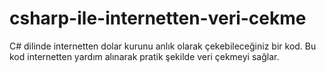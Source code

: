 # csharp-ile-internetten-veri-cekme
C# dilinde internetten dolar kurunu anlık olarak çekebileceğiniz bir kod.
Bu kod internetten yardım alınarak pratik şekilde veri çekmeyi sağlar.
